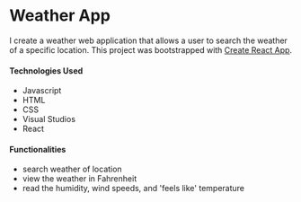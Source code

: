 # Weather App 
I create a weather web application that allows a user to search the weather of a specific location. This project was bootstrapped with [Create React App](https://github.com/facebook/create-react-app).

#### Technologies Used
* Javascript
* HTML
* CSS
* Visual Studios
* React

#### Functionalities
* search weather of location
* view the weather in Fahrenheit
* read the humidity, wind speeds, and 'feels like' temperature

